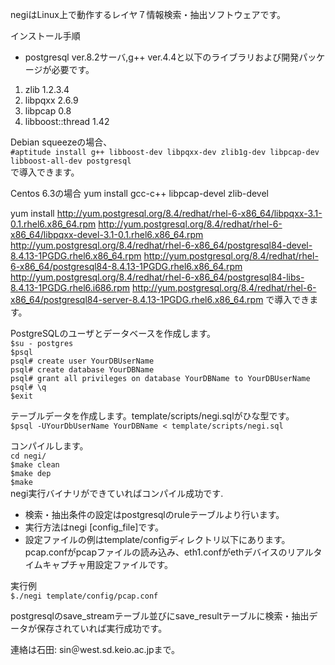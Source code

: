 negiはLinux上で動作するレイヤ７情報検索・抽出ソフトウェアです。

インストール手順
* postgresql ver.8.2サーバ,g++ ver.4.4と以下のライブラリおよび開発パッケージが必要です。
1. zlib 	1.2.3.4
2. libpqxx 	2.6.9
3. libpcap 	0.8
4. libboost::thread 	1.42

Debian squeezeの場合、  
`#aptitude install g++ libboost-dev libpqxx-dev zlib1g-dev libpcap-dev libboost-all-dev postgresql`  
で導入できます。

Centos 6.3の場合
yum install gcc-c++ libpcap-devel zlib-devel

yum install http://yum.postgresql.org/8.4/redhat/rhel-6-x86_64/libpqxx-3.1-0.1.rhel6.x86_64.rpm http://yum.postgresql.org/8.4/redhat/rhel-6-x86_64/libpqxx-devel-3.1-0.1.rhel6.x86_64.rpm http://yum.postgresql.org/8.4/redhat/rhel-6-x86_64/postgresql84-devel-8.4.13-1PGDG.rhel6.x86_64.rpm http://yum.postgresql.org/8.4/redhat/rhel-6-x86_64/postgresql84-8.4.13-1PGDG.rhel6.x86_64.rpm http://yum.postgresql.org/8.4/redhat/rhel-6-x86_64/postgresql84-libs-8.4.13-1PGDG.rhel6.i686.rpm http://yum.postgresql.org/8.4/redhat/rhel-6-x86_64/postgresql84-server-8.4.13-1PGDG.rhel6.x86_64.rpm
で導入できます。



PostgreSQLのユーザとデータベースを作成します。  
`$su - postgres`  
`$psql`  
`psql# create user YourDBUserName`  
`psql# create database YourDBName`  
`psql# grant all privileges on database YourDBName to YourDBUserName`  
`psql# \q`  
`$exit`   

テーブルデータを作成します。template/scripts/negi.sqlがひな型です。  
`$psql -UYourDbUserName YourDBName < template/scripts/negi.sql`  


コンパイルします。  
`cd negi/`  
`$make clean`  
`$make dep`  
`$make`  
negi実行バイナリができていればコンパイル成功です.

* 検索・抽出条件の設定はpostgresqlのruleテーブルより行います。  
* 実行方法はnegi [config_file]です。  
* 設定ファイルの例はtemplate/configディレクトリ以下にあります。  
pcap.confがpcapファイルの読み込み、eth1.confがethデバイスのリアルタイムキャプチャ用設定ファイルです。

実行例  
`$./negi template/config/pcap.conf`

postgresqlのsave_streamテーブル並びにsave_resultテーブルに検索・抽出データが保存されていれば実行成功です。


連絡は石田: sin＠west.sd.keio.ac.jpまで。

